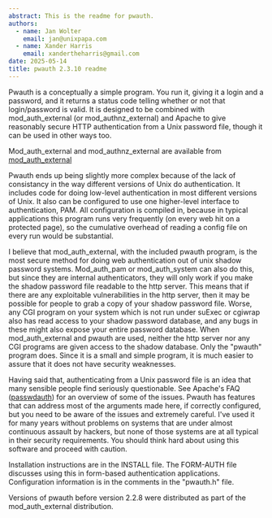 ```yaml
---
abstract: This is the readme for pwauth.
authors:
  - name: Jan Wolter
    email: jan@unixpapa.com
  - name: Xander Harris
    email: xandertheharris@gmail.com
date: 2025-05-14
title: pwauth 2.3.10 readme
---
```


Pwauth is a conceptually a simple program. You run it, giving it a login
and a password, and it returns a status code telling whether or not that
login/password is valid. It is designed to be combined with mod_auth_external
(or mod_authnz_external) and Apache to give reasonably secure HTTP
authentication from a Unix password file, though it can be used in other ways
too.

Mod_auth_external and mod_authnz_external are available from
[mod_auth_external](http://www.unixpapa.com/mod_auth_external/)

Pwauth ends up being slightly more complex because of the lack of consistancy
in the way different versions of Unix do authentication. It includes code
for doing low-level authentication in most different versions of Unix. It
also can be configured to use one higher-level interface to authentication,
PAM. All configuration is compiled in, because in typical applications
this program runs very frequently (on every web hit on a protected page),
so the cumulative overhead of reading a config file on every run would be
substantial.

I believe that mod_auth_external, with the included pwauth program, is the
most secure method for doing web authentication out of unix shadow password
systems. Mod_auth_pam or mod_auth_system can also do this, but since they
are internal authenticators, they will only work if you make the shadow
password file readable to the http server. This means that if there are
any exploitable vulnerabilities in the http server, then it may be possible
for people to grab a copy of your shadow password file. Worse, any CGI
program on your system which is not run under suExec or cgiwrap also has
read access to your shadow password database, and any bugs in these might
also expose your entire password database. When mod_auth_external and pwauth
are used, neither the http server nor any CGI programs are given access to
the shadow database. Only the "pwauth" program does. Since it is a small
and simple program, it is much easier to assure that it does not have
security weaknesses.

Having said that, authenticating from a Unix password file is an idea that
many sensible people find seriously questionable. See Apache's FAQ
([passwdauth](http://httpd.apache.org/docs/misc/FAQ-G.html#passwdauth)) for an overview
of some of the issues. Pwauth has features that can address most of the
arguments made here, if correctly configured, but you need to be aware of
the issues and extremely careful. I've used it for many years without
problems on systems that are under almost continuous assault by hackers,
but none of those systems are at all typical in their security requirements.
You should think hard about using this software and proceed with caution.

Installation instructions are in the INSTALL file. The FORM-AUTH file
discusses using this in form-based authentication applications. Configuration
information is in the comments in the "pwauth.h" file.

Versions of pwauth before version 2.2.8 were distributed as part of the
mod_auth_external distribution.

```{sectionauthor} Jan Wolter <jan@unixpapa.com>

```
